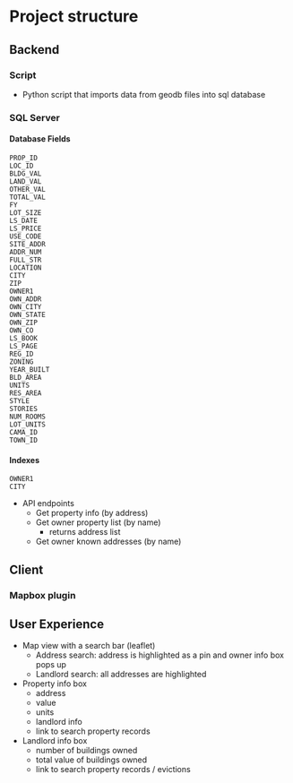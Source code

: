 # Project structure

## Backend
### Script
- Python script that imports data from geodb files into sql database
### SQL Server
#### Database Fields
    PROP_ID 
    LOC_ID 
    BLDG_VAL
	LAND_VAL
	OTHER_VAL
	TOTAL_VAL
	FY
	LOT_SIZE
	LS_DATE
	LS_PRICE
	USE_CODE
	SITE_ADDR
	ADDR_NUM
	FULL_STR
	LOCATION
	CITY
	ZIP
	OWNER1
	OWN_ADDR
	OWN_CITY
	OWN_STATE
	OWN_ZIP
	OWN_CO
	LS_BOOK
	LS_PAGE
	REG_ID
	ZONING
	YEAR_BUILT
	BLD_AREA
	UNITS
	RES_AREA
	STYLE
	STORIES
	NUM_ROOMS
	LOT_UNITS
	CAMA_ID
	TOWN_ID 
#### Indexes
    OWNER1
    CITY
- API endpoints
  - Get property info (by address)
  - Get owner property list (by name)
    - returns address list
  - Get owner known addresses (by name)

## Client
### Mapbox plugin





## User Experience

- Map view with a search bar (leaflet)
  - Address search: address is highlighted as a pin and owner info box pops up
  - Landlord search: all addresses are highlighted
- Property info box
  - address
  - value
  - units
  - landlord info
  - link to search property records
- Landlord info box
  - number of buildings owned
  - total value of buildings owned
  - link to search property records / evictions